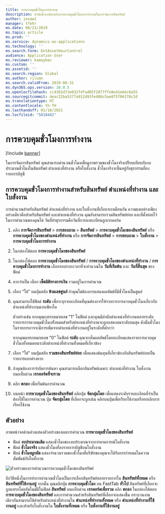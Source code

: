 ```yaml
---
title: การควบคุมชั่วโมงการทำงาน
description: หัวข้อนี้จะอธิบายถึงการควบคุมชั่วโมงการทำงานในการจัดการสินทรัพย์
author: josaw1
manager: tfehr
ms.date: 08/23/2019
ms.topic: article
ms.prod: ''
ms.service: dynamics-ax-applications
ms.technology: ''
ms.search.form: EntAssetHourControl
audience: Application User
ms.reviewer: kamaybac
ms.custom: ''
ms.assetid: ''
ms.search.region: Global
ms.author: riluan
ms.search.validFrom: 2019-08-31
ms.dyn365.ops.version: 10.0.5
ms.openlocfilehash: cc4382d72e032fdfad05f2077ffe8e41e64c6a55
ms.sourcegitcommit: deac22ba5377a912d93fe408c5ae875706378c2d
ms.translationtype: HT
ms.contentlocale: th-TH
ms.lasthandoff: 01/16/2021
ms.locfileid: "5018482"
---
```

# <a name="work-hour-control"></a>การควบคุมชั่วโมงการทำงาน

[!include [banner](../../includes/banner.md)]

 

ในการจัดการสินทรัพย์ คุณสามารถคำนวณชั่วโมงเพื่อดูภาพรวมของชั่วโมงจริงเปรียบเทียบกับงบประมาณชั่วโมงในสินทรัพย์ ตำเเหน่งที่ทำงาน หรือใบสั่งงาน ชั่วโมงจริงจะขึ้นอยู่กับธุรกรรมที่ลงรายการบัญชี

## <a name="work-hour-control-for-assets-functional-locations-and-work-orders"></a>การควบคุมชั่วโมงการทำงานสำหรับสินทรัพย์ ตำเเหน่งที่ทำงาน และใบสั่งงาน

การคำนวณสำหรับสินทรัพย์ ตำเเหน่งที่ทำงาน และใบสั่งงานที่เกือบจะเหมือนกัน ความแตกต่างเพียงอย่างเดียวคือสำหรับสินทรัพย์ และตำเเหน่งที่ทำงาน คุณยังสามารถรวมสินทรัพย์ย่อย และที่ตั้งย่อยไว้ในการคำนวณของคุณได้ วันที่ทำธุรกรรมคือวันที่การลงทะเบียนถูกเรกคอร์ด

1. คลิก **การจัดการสินทรัพย์** > **การสอบถาม** > **สินทรัพย์** > **การควบคุมชั่วโมงของสินทรัพย์** หรือ **การควบคุมชั่วโมงของตำแหน่งที่ทำงาน** หรือ **การจัดการสินทรัพย์** > **การสอบถาม** > **ใบสั่งงาน** > **การควบคุมชั่วโมงการทำงาน**

2. ในกล่องโต้ตอบ **การควบคุมชั่วโมงของสินทรัพย์**

3. ในกล่องโต้ตอบ **การควบคุมชั่วโมงของสินทรัพย์** / **การควบคุมชั่วโมงของตำเเหน่งที่ทำงาน** / **การควบคุมชั่วโมงการทำงาน** เลือกรอบระยะเวลาที่จะคำนวณใน **วันที่เริ่มต้น** เเละ **วันที่สิ้นสุด** ของฟิลด์

4. หากจำเป็น เลือก **เซ็ตมิติทางการเงิน** รวมอยู่ในการคำนวณ

5. เลือก "ใช่" บนปุ่มสลับ **ข้ามเลขศูนย์** ถ้าคุณไม่ต้องการแสดงผลลัพธ์ที่มีชั่วโมงเป็นศูนย์

6. คุณสามารถใช้ฟิลด์ **ระดับ** เพื่อระบุรายละเอียดที่คุณต้องการให้รายการการควบคุมชั่วโมงเกี่ยวกับตำเเหน่งที่ทำงานมากเพียงใด 

    ตัวอย่างเช่น หากคุณเเทรกหมายเลข "1" ในฟิลด์ และคุณมีลำดับตำเเหน่งที่ทำงานหลายระดับ รายการการควบคุมชั่วโมงทั้งหมดสำหรับตำเเหน่งที่ทำงานจะถูกเเสดงบนระดับบนสุด ดังนั้นชั่วโมงในรายการอาจจะมีการเพิ่มจากตำเเหน่งที่ทำงานอยู่ในระดับที่ต่ำกว่า 
    
    หากคุณแทรกหมายเลข "0" ในฟิลด์ **ระดับ** คุณจะเห็นผลลัพธ์โดยละเอียดแสดงรายการควบคุมชั่วโมงทั้งหมดบนระดับตำเเหน่งที่ทำงานทั้งหมดที่เกี่ยวข้อง

7. เลือก "ใช่" บนปุ่มสลับ **รวมของสินทรัพย์ย่อย** เพื่อแสดงต้นทุนที่เกี่ยวข้องกับสินทรัพย์ย่อยเป็นรายการแยกต่างหาก

8. ถ้าคุณต้องการจำกัดการค้นหา คุณสามารถเลือกสินทรัพย์เฉพาะ ตำเเหน่งที่ทำงาน ใบสั่งงาน บนเเท็บด่วน **เรกคอร์ดที่จะรวม**

9. คลิก **ตกลง** เพื่อเริ่มต้นการคำนวณ

10. บนหน้า **การควบคุมชั่วโมงของสินทรัพย์** คลิกปุ่ม **จัดกลุ่มโดย** เพื่อแสดงระดับรายละเอียดที่จำเป็นต้องใช้ในการคำนวณ ปุ่ม **จัดกลุ่มโดย** ที่เลือกจะถูกเน้น คลิกบนปุ่มเพื่อเรียกใช้งานหรือยกเลิกการเรียกใช้งาน

## <a name="example"></a>ตัวอย่าง

ภาพหน้าจอด้านล่างแสดงตัวอย่างของผลการคำนวณ **การควบคุมชั่วโมงของสินทรัพย์**

- ฟิลด์ **งบประมาณเดิม** แสดงชั่วโมงของงบประมาณจากการคาดการณ์ใบสั่งงาน 
- ฟิลด์ **ชั่วโมงจริง** แสดงชั่วโมงที่ลงรายการบัญชีบนใบสั่งงาน 
- ฟิลด์ **ชั่วโมงผูกมัด** แสดงจำนวนรวมของชั่วโมงที่บริษัทของคุณจะได้รับการกำหนดในความสัมพันธ์กับใบสั่งงาน

![ตัวอย่างของการคำนวณการควบคุมชั่วโมงของสินทรัพย์](media/04-controlling-and-reporting.png)

อีกวิธีหนึ่งในการทำการคำนวณชั่วโมงเป็นการเลือกสินทรัพย์หลายรายการใน **สินทรัพย์ทั้งหมด** หรือ **สินทรัพย์ที่ใช้งานอยู่** จากนั้น คุณคลิกปุ่ม **การควบคุมชั่วโมง** บน FastTab **ทั่วไป** สินทรัพย์ที่เลือกจะถูกแทรกโดยอัตโนมัติในฟิลด์ **สินทรัพย์** บนเเท็บด่วน **เรกคอร์ดเพื่อรวม** คลิก **ตกลง** ในกล่องโต้ตอบ **การควบคุมชั่วโมงของสินทรัพย์** และการคำนวณสำหรับสินทรัพย์ที่เลือกจะแสดงขึ้น กระบวนงานเดียวกันสามารถใช้สำหรับตำเเหน่งที่ทำงานใน **ตำเเหน่งที่ทำงานทั้งหมด** หรือ **ตำเเหน่งที่ทำงานที่ใช้งานอยู่** เเละสำหรับใบสั่งงานใน **ใบสั่งงานทั้งหมด** หรือ **ใบสั่งงานที่ใช้งานอยู่**


